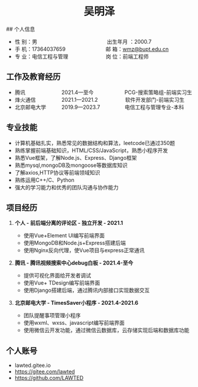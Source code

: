 <center>
  <h1>吴明泽</h1>
</center>
## 个人信息 

* 性 别：男&emsp;&emsp;&emsp;&emsp;&emsp;&emsp;&emsp;&emsp;&emsp;&emsp;&emsp;&emsp;&ensp;&emsp;出生年月 ：2000.7  
* 手 机：17364037659 &emsp;&emsp;&emsp;&emsp;&emsp;&emsp;&ensp;&emsp;邮 箱：wmz@bupt.edu.cn
* 专 业：电信工程与管理 &emsp;&emsp;&emsp;&emsp;&emsp;&emsp;&emsp;岗 位：前端工程师

## 工作及教育经历

* 腾讯&emsp;&emsp;&emsp;&emsp;&emsp;&emsp;&ensp;&ensp;2021.4—至今&emsp;&emsp;&emsp;&emsp;&emsp;&emsp;PCG-搜索策略组-前端实习生       
* 烽火通信&emsp;&emsp;&emsp;&emsp;&ensp;&ensp;2021.1—2021.2&emsp;&emsp;&emsp;&emsp;&emsp; 软件开发部门-前端实习生  
* 北京邮电大学&emsp;&emsp;&emsp;2019.9—2023.7&emsp;&emsp;&emsp;&emsp; &ensp;电信工程与管理专业-本科  

## 专业技能

* 计算机基础扎实，熟悉常见的数据结构和算法，leetcode已通过350题
* 熟练掌握前端基础知识，HTML/CSS/JavaScript，熟悉小程序开发
* 熟悉Vue框架，了解Node.js、Express、Django框架
* 熟悉mysql,mongoDB及mongoose等数据库知识
* 了解axios,HTTP协议等前端领域知识
* 熟练运用C++/C、Python
* 强大的学习能力和优秀的团队沟通与协作能力

## 项目经历

1. **个人 - 前后端分离的评论区 - 独立开发 - 2021.1**
    * 使用Vue+Element UI编写前端界面
    * 使用MongoDB和Node.js+Express搭建后端
    * 使用Nginx反向代理，使Vue项目与express正常通讯

2. **腾讯 - 腾讯视频搜索中心debug白板 - 2021.4-至今**
    * 提供可视化界面给开发者调试
    * 使用Vue+	TDesign编写前端界面
    * 使用Django搭建后端，通过腾讯内部接口实现数据交互

3. **北京邮电大学 - TimesSaver小程序 - 2021.4-2021.6**
    * 团队提醒事项管理小程序
    * 使用wxml、wxss、javascript编写前端界面
    * 使用微信云开发功能，通过微信云数据库，云存储实现后端和数据库功能

## 个人账号 
* lawted.gitee.io
* https://gitee.com/lawted
* https://github.com/LAWTED